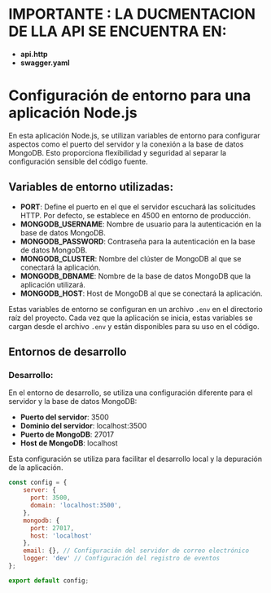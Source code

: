 # IMPORTANTE : LA DUCMENTACION DE LLA API SE ENCUENTRA EN:
- **api.http**
- **swagger.yaml**



# Configuración de entorno para una aplicación Node.js

En esta aplicación Node.js, se utilizan variables de entorno para configurar aspectos como el puerto del servidor y la conexión a la base de datos MongoDB. Esto proporciona flexibilidad y seguridad al separar la configuración sensible del código fuente.

## Variables de entorno utilizadas:

- **PORT**: Define el puerto en el que el servidor escuchará las solicitudes HTTP. Por defecto, se establece en 4500 en entorno de producción.
- **MONGODB_USERNAME**: Nombre de usuario para la autenticación en la base de datos MongoDB.
- **MONGODB_PASSWORD**: Contraseña para la autenticación en la base de datos MongoDB.
- **MONGODB_CLUSTER**: Nombre del clúster de MongoDB al que se conectará la aplicación.
- **MONGODB_DBNAME**: Nombre de la base de datos MongoDB que la aplicación utilizará.
- **MONGODB_HOST**: Host de MongoDB al que se conectará la aplicación.

Estas variables de entorno se configuran en un archivo `.env` en el directorio raíz del proyecto. Cada vez que la aplicación se inicia, estas variables se cargan desde el archivo `.env` y están disponibles para su uso en el código.

## Entornos de desarrollo

### Desarrollo:

En el entorno de desarrollo, se utiliza una configuración diferente para el servidor y la base de datos MongoDB:

- **Puerto del servidor**: 3500
- **Dominio del servidor**: localhost:3500
- **Puerto de MongoDB**: 27017
- **Host de MongoDB**: localhost

Esta configuración se utiliza para facilitar el desarrollo local y la depuración de la aplicación.

```javascript
const config = {
    server: {
      port: 3500,
      domain: 'localhost:3500',
    },
    mongodb: {
      port: 27017,
      host: 'localhost'
    },
    email: {}, // Configuración del servidor de correo electrónico
    logger: 'dev' // Configuración del registro de eventos
};

export default config;
```
